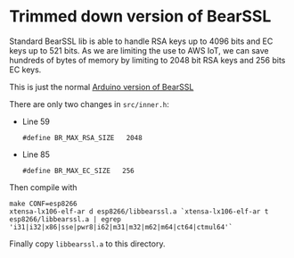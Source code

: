 # Trimmed down version of BearSSL

Standard BearSSL lib is able to handle RSA keys up to 4096 bits and EC keys up to 521 bits. As we are limiting the use to AWS IoT, we can save hundreds of bytes of memory by limiting to 2048 bit RSA keys and 256 bits EC keys.

This is just the normal [Arduino version of BearSSL](https://github.com/earlephilhower/bearssl-esp8266)

There are only two changes in `src/inner.h`:

* Line 59

  ```#define BR_MAX_RSA_SIZE   2048```

* Line 85

  ```#define BR_MAX_EC_SIZE   256```

Then compile with

```
make CONF=esp8266
xtensa-lx106-elf-ar d esp8266/libbearssl.a `xtensa-lx106-elf-ar t esp8266/libbearssl.a | egrep 'i31|i32|x86|sse|pwr8|i62|m31|m32|m62|m64|ct64|ctmul64'`
```

Finally copy `libbearssl.a` to this directory.
